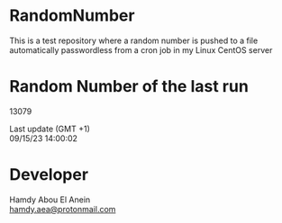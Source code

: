 # RandomNumber    
This is a test repository where a random number is pushed to a file automatically passwordless from a cron job in my Linux CentOS server    
# Random Number of the last run   
13079
      
Last update (GMT +1)    
09/15/23 14:00:02
# Developer    
Hamdy Abou El Anein   
hamdy.aea@protonmail.com
